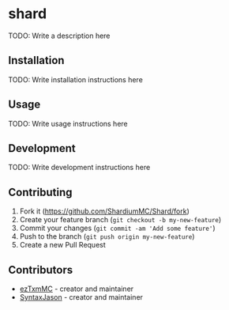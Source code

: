 # shard

TODO: Write a description here

## Installation

TODO: Write installation instructions here

## Usage

TODO: Write usage instructions here

## Development

TODO: Write development instructions here

## Contributing

1. Fork it (<https://github.com/ShardiumMC/Shard/fork>)
2. Create your feature branch (`git checkout -b my-new-feature`)
3. Commit your changes (`git commit -am 'Add some feature'`)
4. Push to the branch (`git push origin my-new-feature`)
5. Create a new Pull Request

## Contributors

- [ezTxmMC](https://github.com/ezTxmMC) - creator and maintainer
- [SyntaxJason](https://github.com/SyntaxJason) - creator and maintainer

